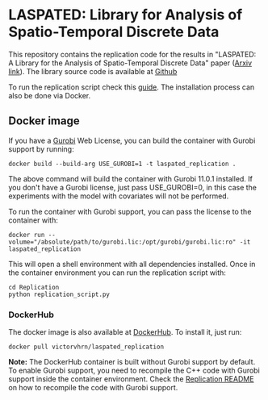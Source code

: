 # LASPATED: Library for Analysis of Spatio-Temporal Discrete Data

This repository contains the replication code for the results in "LASPATED: A Library for the Analysis of
Spatio-Temporal Discrete Data" paper ([Arxiv link](https://arxiv.org/abs/2401.04156)). The library source code is available at [Github](https://github.com/vguigues/LASPATED/)

To run the replication script check this [guide](Replication/README.md). The installation process can also be done via Docker.


## Docker image


If you have a [Gurobi](https://gurobi.com) Web License, you can build the container with Gurobi support by running:

```
docker build --build-arg USE_GUROBI=1 -t laspated_replication .
```

The above command will build the container with Gurobi 11.0.1 installed. If you don't have a Gurobi license, just pass USE_GUROBI=0, in this case the experiments with the model with covariates will not be performed.

To run the container with Gurobi support, you can pass the license to the container with:
```
docker run --volume="/absolute/path/to/gurobi.lic:/opt/gurobi/gurobi.lic:ro" -it laspated_replication
```

This will open a shell environment with all dependencies installed. Once in the container environment you can run the replication script with:
```
cd Replication
python replication_script.py
```


### DockerHub

The docker image is also available at [DockerHub](https://hub.docker.com). To install it, just run:


```
docker pull victorvhrn/laspated_replication
```


**Note:** The DockerHub container is built without Gurobi support by default. To enable Gurobi support, you need to recompile the C++ code with Gurobi support inside the container environment. Check the [Replication README](Replication/README.md) on how to recompile the code with Gurobi support.



